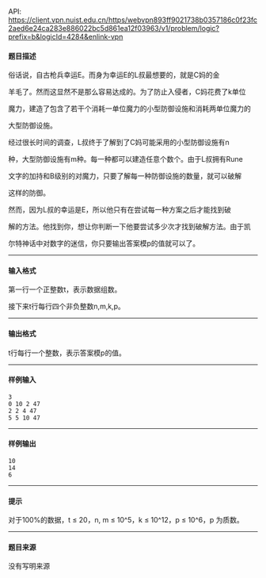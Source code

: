 API: https://client.vpn.nuist.edu.cn/https/webvpn893ff9021738b0357186c0f23fc2aed6e24ca283e886022bc5d861ea12f03963/v1/problem/logic?prefix=b&logicId=4284&enlink-vpn

#### 题目描述

俗话说，自古枪兵幸运E。而身为幸运E的L叔最想要的，就是C妈的金

羊毛了。然而这显然不是那么容易达成的。为了防止入侵者，C妈花费了k单位

魔力，建造了包含了若干个消耗一单位魔力的小型防御设施和消耗两单位魔力的

大型防御设施。

经过很长时间的调查，L叔终于了解到了C妈可能采用的小型防御设施有n

种，大型防御设施有m种。每一种都可以建造任意个数个。由于L叔拥有Rune

文字的加持和B级别的对魔力，只要了解每一种防御设施的数量，就可以破解

这样的防御。

然而，因为L叔的幸运是E，所以他只有在尝试每一种方案之后才能找到破

解的方法。他找到你，想让你判断一下他要尝试多少次才找到破解方法。由于凯

尔特神话中对数字的迷信，你只要输出答案模p的值就可以了。

---

#### 输入格式

第一行一个正整数t，表示数据组数。

接下来t行每行四个非负整数n,m,k,p。

---

#### 输出格式

t行每行一个整数，表示答案模p的值。

---

#### 样例输入
```
3
0 10 2 47
2 2 4 47
5 5 10 47
```

---

#### 样例输出
```
10
14
6
```

---

#### 提示

对于100%的数据，t ≤ 20，n, m ≤ 10^5，k ≤ 10^12，p ≤ 10^6，p 为质数。

---

#### 题目来源

没有写明来源